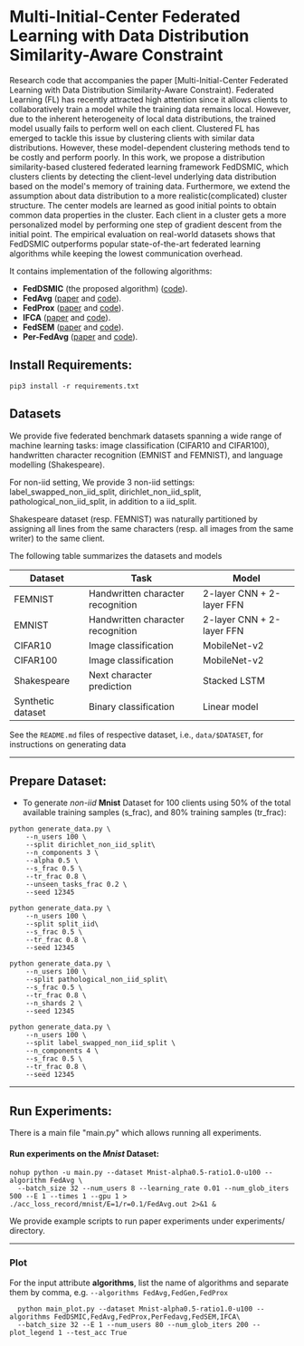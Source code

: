 # Multi-Initial-Center Federated Learning with Data Distribution Similarity-Aware Constraint	

Research code that accompanies the paper [Multi-Initial-Center Federated Learning with Data Distribution Similarity-Aware Constraint).
Federated Learning (FL) has recently attracted high attention since it allows clients to collaboratively train a model while the training data remains local. However, due to the inherent heterogeneity of local data distributions, the trained model usually fails to perform well on each client. Clustered FL has emerged to tackle this issue by clustering clients with similar data distributions. However, these model-dependent clustering methods tend to be costly and perform poorly. In this work, we propose a distribution similarity-based clustered federated learning framework FedDSMIC, which clusters clients by detecting the client-level underlying data distribution based on the model's memory of training data. Furthermore, we extend the assumption about data distribution to a more realistic(complicated) cluster structure. The center models are learned as good initial points to obtain common data properties in the cluster. Each client in a cluster gets a more personalized model by performing one step of gradient descent from the initial point. The empirical evaluation on real-world datasets shows that FedDSMIC outperforms popular state-of-the-art federated learning algorithms while keeping the lowest communication overhead.

It contains implementation of the following algorithms:
* **FedDSMIC** (the proposed algorithm) ([code](https://github.com/zhuangdizhu/FedGen/blob/main/FLAlgorithms/servers/serverFedDSMIC.py)).
* **FedAvg** ([paper](https://arxiv.org/pdf/1602.05629.pdf) and [code](https://github.com/zhuangdizhu/FedGen/blob/main/FLAlgorithms/servers/serveravg.py)).
* **FedProx** ([paper](https://arxiv.org/pdf/1812.06127.pdf) and [code](https://github.com/zhuangdizhu/FedGen/blob/main/FLAlgorithms/servers/serverFedProx.py)).
* **IFCA** ([paper](https://arxiv.org/pdf/1812.06127.pdf) and [code](https://github.com/zhuangdizhu/FedGen/blob/main/FLAlgorithms/servers/serverIFCA.py)).
* **FedSEM** ([paper](https://arxiv.org/pdf/1812.06127.pdf) and [code](https://github.com/zhuangdizhu/FedGen/blob/main/FLAlgorithms/servers/serverFedSEM.py)).
* **Per-FedAvg** ([paper](https://arxiv.org/pdf/1812.06127.pdf) and [code](https://github.com/zhuangdizhu/FedGen/blob/main/FLAlgorithms/servers/serverFedSEM.py)).

## Install Requirements:
```pip3 install -r requirements.txt```

## Datasets

We provide five federated benchmark datasets spanning a wide range
of machine learning tasks: image classification (CIFAR10 and CIFAR100),
handwritten character recognition (EMNIST and FEMNIST), and language
modelling (Shakespeare).

For non-iid setting, We provide 3 non-iid settings: label_swapped_non_iid_split, dirichlet_non_iid_split, pathological_non_iid_split, in addition to a iid_split.

Shakespeare dataset (resp. FEMNIST) was naturally partitioned by assigning
all lines from the same characters (resp. all images from the same writer)
to the same client.  

The following table summarizes the datasets and models

|Dataset         | Task |  Model |
| ------------------  |  ------|------- |
| FEMNIST   |     Handwritten character recognition       |     2-layer CNN + 2-layer FFN  |
| EMNIST    |    Handwritten character recognition     |      2-layer CNN + 2-layer FFN     |
| CIFAR10   |     Image classification        |      MobileNet-v2 |
| CIFAR100    |     Image classification         |      MobileNet-v2  |
| Shakespeare |     Next character prediction        |      Stacked LSTM    |
| Synthetic dataset| Binary classification | Linear model | 

See the `README.md` files of respective dataset, i.e., `data/$DATASET`,
for instructions on generating data

----
## Prepare Dataset: 

* To generate *non-iid* **Mnist** Dataset for 100 clients using 50% of the total available training samples (s_frac), and 80% training samples (tr_frac):

```
python generate_data.py \
    --n_users 100 \
    --split dirichlet_non_iid_split\
    --n_components 3 \
    --alpha 0.5 \
    --s_frac 0.5 \
    --tr_frac 0.8 \
    --unseen_tasks_frac 0.2 \
    --seed 12345  
```

```
python generate_data.py \
    --n_users 100 \
    --split split_iid\
    --s_frac 0.5 \
    --tr_frac 0.8 \
    --seed 12345 
```

```
python generate_data.py \
    --n_users 100 \
    --split pathological_non_iid_split\
    --s_frac 0.5 \
    --tr_frac 0.8 \
    --n_shards 2 \
    --seed 12345 
```

```
python generate_data.py \
    --n_users 100 \
    --split label_swapped_non_iid_split \
    --n_components 4 \
    --s_frac 0.5 \
    --tr_frac 0.8 \
    --seed 12345  
```

    
----
## Run Experiments: 

There is a main file "main.py" which allows running all experiments.

#### Run experiments on the *Mnist* Dataset:
```
nohup python -u main.py --dataset Mnist-alpha0.5-ratio1.0-u100 --algorithm FedAvg \
  --batch_size 32 --num_users 8 --learning_rate 0.01 --num_glob_iters 500 --E 1 --times 1 --gpu 1 > ./acc_loss_record/mnist/E=1/r=0.1/FedAvg.out 2>&1 &
```
We provide example scripts to run paper experiments under experiments/ directory.

----

### Plot
For the input attribute **algorithms**, list the name of algorithms and separate them by comma, e.g. `--algorithms FedAvg,FedGen,FedProx`
```
  python main_plot.py --dataset Mnist-alpha0.5-ratio1.0-u100 --algorithms FedDSMIC,FedAvg,FedProx,PerFedavg,FedSEM,IFCA\
  --batch_size 32 --E 1 --num_users 80 --num_glob_iters 200 --plot_legend 1 --test_acc True 
```
